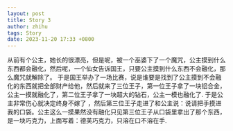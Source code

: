 ```yaml
---
layout: post
title: Story 3
author: zhihu
tags: Story
date: 2023-11-20 17:33 +0800
---
```



从前有个公主，她长的很漂亮，但是呢，被一个巫婆下了一个魔咒，公主摸到什么东西都会融化，然后呢，一个仙女告诉国王，只要公主摸到什么东西不会融化，那么魔咒就解除了。
于是国王举办了一场比赛，说是谁要是找到了公主摸到不会融化的东西就把全部财产给他，然后就来了三位王子，第一位王子拿了一块铝合金，公主一摸就融化了，第二位王子拿了一块超大的钻石，公主一模也融化了.
于是公主非常伤心就决定终身不嫁了 ，然后第三位王子走进了和公主说：说请把手摸进我的口袋。公主这么一摸果然没有融化只见第三位王子从口袋里拿出了那个东西，是一块巧克力，上面写着：德芙巧克力，只溶在口不溶在手.
